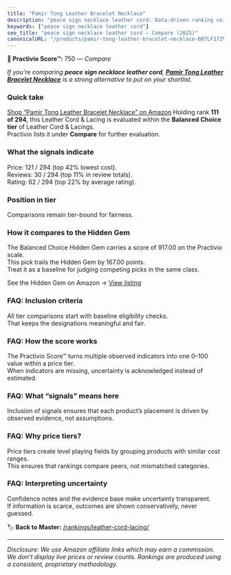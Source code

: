 ```yaml
---
title: "Pamir Tong Leather Bracelet Necklace"
description: "peace sign necklace leather cord: Data-driven ranking using the Practivio Score™. Positioned by quality, value, demand, findability, momentum."
keywords: ["peace sign necklace leather cord"]
seo_title: "peace sign necklace leather cord — Compare (2025)"
canonicalURL: "/products/pamir-tong-leather-bracelet-necklace-B07LF17ZVM/"
---
```


**🛒 Practivio Score™:** 750 — _Compare_


*If you're comparing **peace sign necklace leather cord**, **[Pamir Tong Leather Bracelet Necklace](https://www.amazon.com/dp/B07LF17ZVM?tag=practivio-20)** is a strong alternative to put on your shortlist.*
### Quick take
[Shop “Pamir Tong Leather Bracelet Necklace” on Amazon](https://www.amazon.com/dp/B07LF17ZVM?tag=practivio-20)
Holding rank **111 of 294**, this Leather Cord & Lacing is evaluated within the **Balanced Choice tier** of Leather Cord & Lacings.  
Practivio lists it under **Compare** for further evaluation.

### What the signals indicate
Price: 121 / 294 (top 42% lowest cost).  
Reviews: 30 / 294 (top 11% in review totals).  
Rating: 62 / 294 (top 22% by average rating).  

### Position in tier
Comparisons remain tier-bound for fairness.

### How it compares to the Hidden Gem
The Balanced Choice Hidden Gem carries a score of 917.00 on the Practivio scale.  
This pick trails the Hidden Gem by 167.00 points.  
Treat it as a baseline for judging competing picks in the same class.  

See the Hidden Gem on Amazon → [View listing](https://www.amazon.com/dp/B07KWRWNR9?tag=practivio-20)

### FAQ: Inclusion criteria
All tier comparisons start with baseline eligibility checks.  
That keeps the designations meaningful and fair.

### FAQ: How the score works
The Practivio Score™ turns multiple observed indicators into one 0–100 value within a price tier.  
When indicators are missing, uncertainty is acknowledged instead of estimated.

### FAQ: What “signals” means here
Inclusion of signals ensures that each product’s placement is driven by observed evidence, not assumptions.

### FAQ: Why price tiers?
Price tiers create level playing fields by grouping products with similar cost ranges.  
This ensures that rankings compare peers, not mismatched categories.

### FAQ: Interpreting uncertainty
Confidence notes and the evidence base make uncertainty transparent.  
If information is scarce, outcomes are shown conservatively, never guessed.

<!-- Missing template for Compare/CompareWithinPriceClass -->


🏷️ **Back to Master:** [/rankings/leather-cord-lacing/](/rankings/leather-cord-lacing/)

---
_Disclosure: We use Amazon affiliate links which may earn a commission. We don’t display live prices or review counts. Rankings are produced using a consistent, proprietary methodology._
